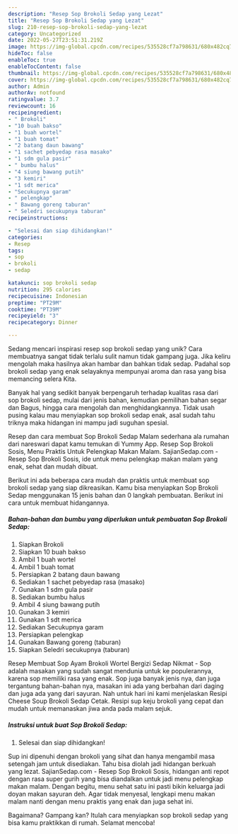```yaml
---
description: "Resep Sop Brokoli Sedap yang Lezat"
title: "Resep Sop Brokoli Sedap yang Lezat"
slug: 210-resep-sop-brokoli-sedap-yang-lezat
category: Uncategorized
date: 2022-05-27T23:51:31.219Z
image: https://img-global.cpcdn.com/recipes/535528cf7a798631/680x482cq70/sop-brokoli-sedap-foto-resep-utama.jpg
hideToc: false
enableToc: true
enableTocContent: false
thumbnail: https://img-global.cpcdn.com/recipes/535528cf7a798631/680x482cq70/sop-brokoli-sedap-foto-resep-utama.jpg
cover: https://img-global.cpcdn.com/recipes/535528cf7a798631/680x482cq70/sop-brokoli-sedap-foto-resep-utama.jpg
author: Admin
authorAv: notfound
ratingvalue: 3.7
reviewcount: 16
recipeingredient:
- " Brokoli"
- "10 buah bakso"
- "1 buah wortel"
- "1 buah tomat"
- "2 batang daun bawang"
- "1 sachet pebyedap rasa masako"
- "1 sdm gula pasir"
- " bumbu halus"
- "4 siung bawang putih"
- "3 kemiri"
- "1 sdt merica"
- "Secukupnya garam"
- " pelengkap"
- " Bawang goreng taburan"
- " Seledri secukupnya taburan"
recipeinstructions:

- "Selesai dan siap dihidangkan!"
categories:
- Resep
tags:
- sop
- brokoli
- sedap

katakunci: sop brokoli sedap 
nutrition: 295 calories
recipecuisine: Indonesian
preptime: "PT29M"
cooktime: "PT39M"
recipeyield: "3"
recipecategory: Dinner

---
```





Sedang mencari inspirasi resep sop brokoli sedap yang unik? Cara membuatnya sangat tidak terlalu sulit namun tidak gampang juga. Jika keliru mengolah maka hasilnya akan hambar dan bahkan tidak sedap. Padahal sop brokoli sedap yang enak selayaknya mempunyai aroma dan rasa yang bisa memancing selera Kita.





Banyak hal yang sedikit banyak berpengaruh terhadap kualitas rasa dari sop brokoli sedap, mulai dari jenis bahan, kemudian pemilihan bahan segar dan Bagus, hingga cara mengolah dan menghidangkannya. Tidak usah pusing kalau mau menyiapkan sop brokoli sedap enak,      asal sudah tahu triknya maka hidangan ini mampu jadi suguhan spesial.














Resep dan cara membuat Sop Brokoli Sedap Malam sederhana ala rumahan dari nareswari dapat kamu temukan di Yummy App. Resep Sop Brokoli Sosis, Menu Praktis Untuk Pelengkap Makan Malam. SajianSedap.com - Resep Sop Brokoli Sosis, ide untuk menu pelengkap makan malam yang enak, sehat dan mudah dibuat.






Berikut ini ada beberapa cara mudah dan praktis untuk membuat sop brokoli sedap yang siap dikreasikan. Kamu bisa menyiapkan Sop Brokoli Sedap menggunakan 15 jenis bahan dan 0 langkah pembuatan. Berikut ini cara untuk membuat hidangannya.

<!--inarticleads1-->

##### Bahan-bahan dan bumbu yang diperlukan untuk pembuatan Sop Brokoli Sedap:

1. Siapkan  Brokoli
1. Siapkan 10 buah bakso
1. Ambil 1 buah wortel
1. Ambil 1 buah tomat
1. Persiapkan 2 batang daun bawang
1. Sediakan 1 sachet pebyedap rasa (masako)
1. Gunakan 1 sdm gula pasir
1. Sediakan  bumbu halus
1. Ambil 4 siung bawang putih
1. Gunakan 3 kemiri
1. Gunakan 1 sdt merica
1. Sediakan Secukupnya garam
1. Persiapkan  pelengkap
1. Gunakan  Bawang goreng (taburan)
1. Siapkan  Seledri secukupnya (taburan)


Resep Membuat Sop Ayam Brokoli Wortel Bergizi Sedap Nikmat - Sop adalah masakan yang sudah sangat mendunia untuk ke populerannya, karena sop memiliki rasa yang enak. Sop juga banyak jenis nya, dan juga tergantung bahan-bahan nya, masakan ini ada yang berbahan dari daging dan juga ada yang dari sayuran. Nah untuk hari ini kami menjelaskan Resipi Cheese Soup Brokoli Sedap Cetak. Resipi sup keju brokoli yang cepat dan mudah untuk memanaskan jiwa anda pada malam sejuk. 

<!--inarticleads2-->

##### Instruksi untuk buat Sop Brokoli Sedap:


1. Selesai dan siap dihidangkan!

Sup ini dipenuhi dengan brokoli yang sihat dan hanya mengambil masa setengah jam untuk disediakan. Tahu bisa diolah jadi hidangan berkuah yang lezat. SajianSedap.com - Resep Sop Brokoli Sosis, hidangan anti repot dengan rasa super gurih yang bisa diandalkan untuk jadi menu pelengkap makan malam. Dengan begitu, menu sehat satu ini pasti bikin keluarga jadi doyan makan sayuran deh. Agar tidak menyesal, lengkapi menu makan malam nanti dengan menu praktis yang enak dan juga sehat ini. 

Bagaimana? Gampang kan? Itulah cara menyiapkan sop brokoli sedap yang bisa kamu praktikkan di rumah. Selamat mencoba!
